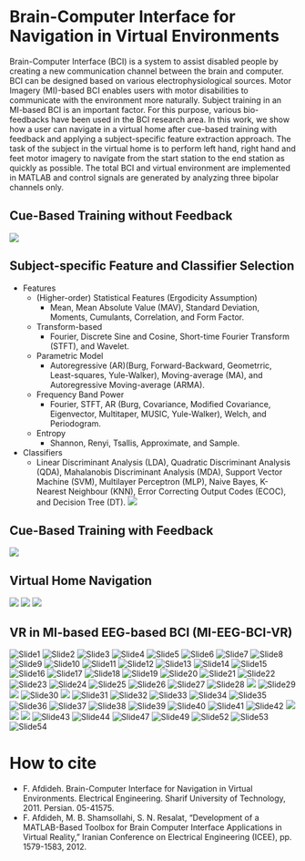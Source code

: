 # Brain-Computer Interface for Navigation in Virtual Environments
Brain-Computer Interface (BCI) is a system to assist disabled people by creating a new communication
channel between the brain and computer. BCI can be designed based on various electrophysiological sources. Motor Imagery
(MI)-based BCI enables users with motor disabilities to communicate with the environment more naturally. Subject
training in an MI-based BCI is an important factor. For this purpose, various bio-feedbacks have been used in the BCI research
area. In this work, we show how a user can navigate in a virtual home after cue-based training with feedback and applying
a subject-specific feature extraction approach. The task of the subject in the virtual home is to perform left hand, right hand
and feet motor imagery to navigate from the start station to the end station as quickly as possible. The total BCI and virtual
environment are implemented in MATLAB and control signals are generated by analyzing three bipolar channels only.

##  Cue-Based Training without Feedback
![](/ppt/WithoutFeedback.gif)

## Subject-specific Feature and Classifier Selection
* Features
  * (Higher-order) Statistical Features (Ergodicity Assumption)
     * Mean, Mean Absolute Value (MAV), Standard Deviation, Moments, Cumulants, Correlation, and Form Factor.
  * Transform-based
     * Fourier, Discrete Sine and Cosine, Short-time Fourier Transform (STFT), and Wavelet.
  * Parametric Model
     * Autoregressive (AR)(Burg, Forward-Backward, Geometrric, Least-squares, Yule-Walker), Moving-average (MA), and Autoregressive Moving-average (ARMA).
  * Frequency Band Power
     * Fourier, STFT, AR (Burg, Covariance, Modified Covariance, Eigenvector, Multitaper, MUSIC, Yule-Walker), Welch, and Periodogram.
  * Entropy
     * Shannon, Renyi, Tsallis, Approximate, and Sample.
* Classifiers
   * Linear Discriminant Analysis (LDA), Quadratic Discriminant Analysis (QDA), Mahalanobis Discriminant Analysis (MDA), Support Vector Machine (SVM), Multilayer Perceptron (MLP), Naive Bayes, K-Nearest Neighbour (KNN), Error Correcting Output Codes (ECOC), and Decision Tree (DT).
![](/ppt/GUI_Analysis.gif)

## Cue-Based Training with Feedback
![](/ppt/WithFeedback.gif)

## Virtual Home Navigation
![](/ppt/VE-tour.gif)
![](/ppt/VE-tour-subject.gif)
![](/ppt/VE-task.gif)

## VR in MI-based EEG-based BCI (MI-EEG-BCI-VR)
![Slide1](/ppt/Slide1.PNG)
![Slide2](/ppt/Slide2.PNG)
![Slide3](/ppt/Slide3.PNG)
![Slide4](/ppt/Slide4.PNG)
![Slide5](/ppt/Slide5.PNG)
![Slide6](/ppt/Slide6.PNG)
![Slide7](/ppt/Slide7.PNG)
![Slide8](/ppt/Slide8.PNG)
![Slide9](/ppt/Slide9.PNG)
![Slide10](/ppt/Slide10.PNG)
![Slide11](/ppt/Slide11.PNG)
![Slide12](/ppt/Slide12.PNG)
![Slide13](/ppt/Slide13.PNG)
![Slide14](/ppt/Slide14.PNG)
![Slide15](/ppt/Slide15.PNG)
![Slide16](/ppt/Slide16.PNG)
![Slide17](/ppt/Slide17.PNG)
![Slide18](/ppt/Slide18.PNG)
![Slide19](/ppt/Slide19.PNG)
![Slide20](/ppt/Slide20.PNG)
![Slide21](/ppt/Slide21.PNG)
![Slide22](/ppt/Slide22.PNG)
![Slide23](/ppt/Slide23.PNG)
![Slide24](/ppt/Slide24.PNG)
![Slide25](/ppt/Slide25.PNG)
![Slide26](/ppt/Slide26.PNG)
![Slide27](/ppt/Slide27.PNG)
![Slide28](/ppt/Slide28.PNG)
![](/ppt/WithoutFeedback.gif)
![Slide29](/ppt/Slide29.PNG)
![](/ppt/GUI_Analysis.gif)
![Slide30](/ppt/Slide30.PNG)
![](/ppt/WithFeedback.gif)
![Slide31](/ppt/Slide31.PNG)
![Slide32](/ppt/Slide32.PNG)
![Slide33](/ppt/Slide33.PNG)
![Slide34](/ppt/Slide34.PNG)
![Slide35](/ppt/Slide35.PNG)
![Slide36](/ppt/Slide36.PNG)
![Slide37](/ppt/Slide37.PNG)
![Slide38](/ppt/Slide38.PNG)
![Slide39](/ppt/Slide39.PNG)
![Slide40](/ppt/Slide40.PNG)
![Slide41](/ppt/Slide41.PNG)
![Slide42](/ppt/Slide42.PNG)
![](/ppt/VE-tour.gif)
![](/ppt/VE-tour-subject.gif)
![](/ppt/VE-task.gif)
![Slide43](/ppt/Slide43.PNG)
![Slide44](/ppt/Slide44.PNG)
![Slide47](/ppt/Slide47.PNG)
![Slide49](/ppt/Slide49.PNG)
![Slide52](/ppt/Slide52.PNG)
![Slide53](/ppt/Slide53.PNG)
![Slide54](/ppt/Slide54.PNG)

# How to cite
* F. Afdideh. Brain-Computer Interface for Navigation in Virtual Environments. Electrical Engineering. Sharif University of Technology, 2011. Persian. ‭05-41575.
* F. Afdideh, M. B. Shamsollahi, S. N. Resalat, “Development of a MATLAB-Based Toolbox for Brain Computer Interface Applications in Virtual Reality,” Iranian Conference on Electrical Engineering (ICEE), pp. 1579-1583, 2012. 
